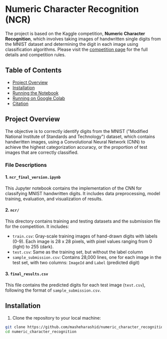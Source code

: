 # Numeric Character Recognition (NCR)

The project is based on the Kaggle competition, **Numeric Character Recognition**, which involves taking images of handwritten single digits from the MNIST dataset and determining the digit in each image using classification algorithms. Please visit the [competition page](https://www.kaggle.com/competitions/ncr) for the full details and competition rules. 

## Table of Contents

- [Project Overview](#project-overview)
- [Installation](#installation)
- [Running the Notebook](#running-the-notebook)
- [Running on Google Colab](#running-on-google-colab)
- [Citation](#citiation)

## Project Overview

The objective is to correctly identify digits from the MNIST ("Modified National Institute of Standards and Technology") dataset, which contains handwritten images, using a Convolutional Neural Network (CNN) to achieve the highest categorization accuracy, or the proportion of test images that are correctly classified. 

### File Descriptions

#### 1. `ncr_final_version.ipynb`
This Jupyter notebook contains the implementation of the CNN for classifying MNIST handwritten digits. It includes data preprocessing, model training, evaluation, and visualization of results.

#### 2. `ncr/`
This directory contains training and testing datasets and the submission file for the competition. It includes:
  - `train.csv`: Gray-scale training images of hand-drawn digits with labels (0-9). Each image is 28 x 28 pixels, with pixel values ranging from 0 (light) to 255 (dark).
  - `test.csv`: Same as the training set, but without the label column
  - `sample_submission.csv`: Contains 28,000 lines, one for each image in the test set, with two columns: `ImageId` and `Label` (predicted digit)

#### 3. `final_results.csv`
This file contains the predicted digits for each test image (`test.csv`), following the format of `sample_submission.csv`. 

## Installation 

1. Clone the repository to your local machine:
  ```bash
  git clone https://github.com/masheharashid/numeric_character_recognition.git
  cd numeric_character_recognition
  ```


